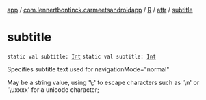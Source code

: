 [app](../../../index.md) / [com.lennertbontinck.carmeetsandroidapp](../../index.md) / [R](../index.md) / [attr](index.md) / [subtitle](./subtitle.md)

# subtitle

`static val subtitle: `[`Int`](https://kotlinlang.org/api/latest/jvm/stdlib/kotlin/-int/index.html)
`static val subtitle: `[`Int`](https://kotlinlang.org/api/latest/jvm/stdlib/kotlin/-int/index.html)

Specifies subtitle text used for navigationMode="normal"

May be a string value, using '\\;' to escape characters such as '\\n' or '\\uxxxx' for a unicode character;

